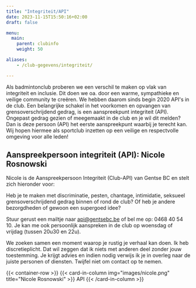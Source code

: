```yaml
---
title: "Integriteit/API"
date: 2023-11-15T15:50:16+02:00
draft: false

menu:
  main:
    parent: clubinfo
    weight: 50

aliases:
    - /club-gegevens/integriteit/   

---
```

Als badmintonclub proberen we een verschil te maken op vlak van integriteit en inclusie. Dit doen we oa. door een warme, sympathieke en veilige community te creëren. We hebben daarom sinds begin 2020 API's in de club. Een belangrijke schakel in het voorkomen en opvangen van grensoverschrijdend gedrag, is een aanspreekpunt integriteit (API). Ongepast gedrag gezien of meegemaakt in de club en je wil dit melden? Dan is deze persoon (API) het eerste aanspreekpunt waarbij je terecht kan. Wij hopen hiermee als sportclub inzetten op een veilige en respectvolle omgeving voor alle leden!
<p>


## Aanspreekpersoon integriteit (API): Nicole Rosnowski
Nicole is de Aanspreekpersoon Integriteit (Club-API) van Gentse BC en stelt zich hieronder voor:
<p>
Heb je te maken met discriminatie, pesten, chantage, intimidatie, seksueel grensoverschrijdend gedrag binnen of rond de club?
Of heb je andere bezorgdheden of gewoon een supergoed idee?

Stuur gerust een mailtje naar <api@gentsebc.be> of bel me op: 0468 40 54 10.
Je kan me ook persoonlijk aanspreken in de club op woensdag of vrijdag (tussen 20u30 en 22u). 

We zoeken samen een moment waarop je rustig je verhaal kan doen. Ik heb discretieplicht. Dat wil zeggen dat ik niets met anderen deel zonder jouw toestemming. Je krijgt advies en indien nodig verwijs ik je in overleg naar de juiste personen of diensten.
Twijfel niet om contact op te nemen.


{{< container-row >}}
    {{< card-in-column img="images/nicole.png" title="Nicole Rosnowski" >}}
      API
    {{< /card-in-column >}}
    
